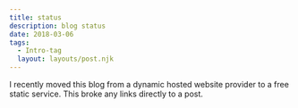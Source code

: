 ```yaml
---
title: status
description: blog status
date: 2018-03-06
tags:
  - Intro-tag 
  layout: layouts/post.njk
---
```


I recently moved this blog from a dynamic hosted website provider to a free static service. This broke any links directly to a post.
